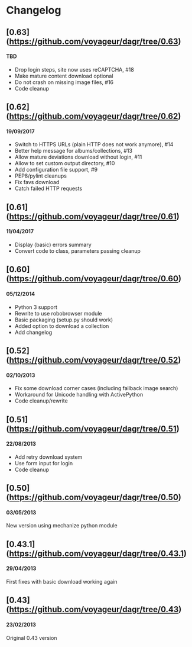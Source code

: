 # Changelog

## [0.63] (https://github.com/voyageur/dagr/tree/0.63)
#### TBD
- Drop login steps, site now uses reCAPTCHA, #18
- Make mature content download optional
- Do not crash on missing image files, #16
- Code cleanup

## [0.62] (https://github.com/voyageur/dagr/tree/0.62)
#### 19/09/2017
- Switch to HTTPS URLs (plain HTTP does not work anymore), #14
- Better help message for albums/collections, #13
- Allow mature deviations download without login, #11
- Allow to set custom output directory, #10
- Add configuration file support, #9
- PEP8/pylint cleanups
- Fix favs download
- Catch failed HTTP requests

## [0.61] (https://github.com/voyageur/dagr/tree/0.61)
#### 11/04/2017
- Display (basic) errors summary
- Convert code to class, parameters passing cleanup

## [0.60] (https://github.com/voyageur/dagr/tree/0.60)
#### 05/12/2014
- Python 3 support
- Rewrite to use robobrowser module
- Basic packaging (setup.py should work)
- Added option to download a collection
- Add changelog

## [0.52] (https://github.com/voyageur/dagr/tree/0.52)
#### 02/10/2013
- Fix some download corner cases (including fallback image search)
- Workaround for Unicode handling with ActivePython
- Code cleanup/rewrite

## [0.51] (https://github.com/voyageur/dagr/tree/0.51)
#### 22/08/2013
- Add retry download system
- Use form input for login
- Code cleanup

## [0.50] (https://github.com/voyageur/dagr/tree/0.50)
#### 03/05/2013
New version using mechanize python module

## [0.43.1] (https://github.com/voyageur/dagr/tree/0.43.1)
#### 29/04/2013
First fixes with basic download working again

## [0.43] (https://github.com/voyageur/dagr/tree/0.43)
#### 23/02/2013
Original 0.43 version
